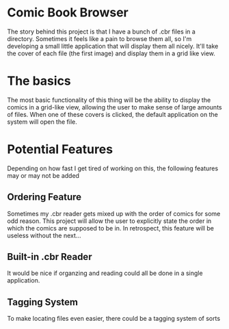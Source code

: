 # Comic Book Browser
The story behind this project is that I have a bunch of .cbr files in a directory. Sometimes it feels like a pain to browse them all, so I'm developing a small little application that will display them all nicely. It'll take the cover of each file (the first image) and display them in a grid like view.

# The basics
The most basic functionality of this thing will be the ability to display the comics in a grid-like view, allowing the user to make sense of large amounts of files. When one of these covers is clicked, the default application on the system will open the file.

# Potential Features
Depending on how fast I get tired of working on this, the following features may or may not be added

## Ordering Feature
Sometimes my .cbr reader gets mixed up with the order of comics for some odd reason. This project will allow the user to explicitly state the order in which the comics are supposed to be in. In retrospect, this feature will be useless without the next...

## Built-in .cbr Reader
It would be nice if organzing and reading could all be done in a single application.

## Tagging System
To make locating files even easier, there could be a tagging system of sorts